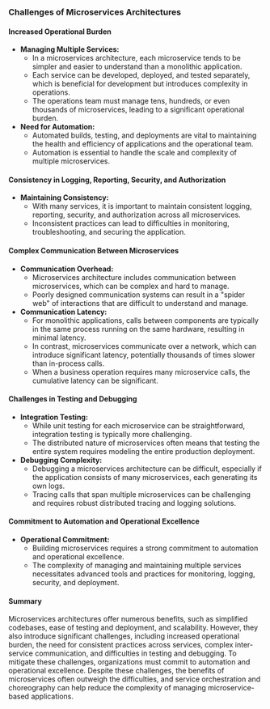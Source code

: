 ### Challenges of Microservices Architectures

#### Increased Operational Burden
- **Managing Multiple Services:**
  - In a microservices architecture, each microservice tends to be simpler and easier to understand than a monolithic application.
  - Each service can be developed, deployed, and tested separately, which is beneficial for development but introduces complexity in operations.
  - The operations team must manage tens, hundreds, or even thousands of microservices, leading to a significant operational burden.
- **Need for Automation:**
  - Automated builds, testing, and deployments are vital to maintaining the health and efficiency of applications and the operational team.
  - Automation is essential to handle the scale and complexity of multiple microservices.

#### Consistency in Logging, Reporting, Security, and Authorization
- **Maintaining Consistency:**
  - With many services, it is important to maintain consistent logging, reporting, security, and authorization across all microservices.
  - Inconsistent practices can lead to difficulties in monitoring, troubleshooting, and securing the application.

#### Complex Communication Between Microservices
- **Communication Overhead:**
  - Microservices architecture includes communication between microservices, which can be complex and hard to manage.
  - Poorly designed communication systems can result in a "spider web" of interactions that are difficult to understand and manage.
- **Communication Latency:**
  - For monolithic applications, calls between components are typically in the same process running on the same hardware, resulting in minimal latency.
  - In contrast, microservices communicate over a network, which can introduce significant latency, potentially thousands of times slower than in-process calls.
  - When a business operation requires many microservice calls, the cumulative latency can be significant.

#### Challenges in Testing and Debugging
- **Integration Testing:**
  - While unit testing for each microservice can be straightforward, integration testing is typically more challenging.
  - The distributed nature of microservices often means that testing the entire system requires modeling the entire production deployment.
- **Debugging Complexity:**
  - Debugging a microservices architecture can be difficult, especially if the application consists of many microservices, each generating its own logs.
  - Tracing calls that span multiple microservices can be challenging and requires robust distributed tracing and logging solutions.

#### Commitment to Automation and Operational Excellence
- **Operational Commitment:**
  - Building microservices requires a strong commitment to automation and operational excellence.
  - The complexity of managing and maintaining multiple services necessitates advanced tools and practices for monitoring, logging, security, and deployment.

#### Summary
Microservices architectures offer numerous benefits, such as simplified codebases, ease of testing and deployment, and scalability. However, they also introduce significant challenges, including increased operational burden, the need for consistent practices across services, complex inter-service communication, and difficulties in testing and debugging. To mitigate these challenges, organizations must commit to automation and operational excellence. Despite these challenges, the benefits of microservices often outweigh the difficulties, and service orchestration and choreography can help reduce the complexity of managing microservice-based applications.